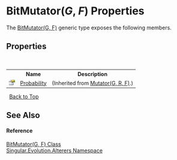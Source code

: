 # BitMutator(*G*, *F*) Properties
 

The <a href="739b5db5-dc16-a6d5-45a3-f909264234b5">BitMutator(G, F)</a> generic type exposes the following members.


## Properties
&nbsp;<table><tr><th></th><th>Name</th><th>Description</th></tr><tr><td>![Public property](media/pubproperty.gif "Public property")</td><td><a href="2b1dfd1f-d35b-4ed3-81da-b27aaa0a4ca5">Probability</a></td><td> (Inherited from <a href="99c165ab-2d07-13c0-1ee8-3577da24918f">Mutator(G, R, F)</a>.)</td></tr></table>&nbsp;
<a href="#bitmutator(*g*,-*f*)-properties">Back to Top</a>

## See Also


#### Reference
<a href="739b5db5-dc16-a6d5-45a3-f909264234b5">BitMutator(G, F) Class</a><br /><a href="d83a42df-2b66-dfad-1be9-58a7420b0c0f">Singular.Evolution.Alterers Namespace</a><br />